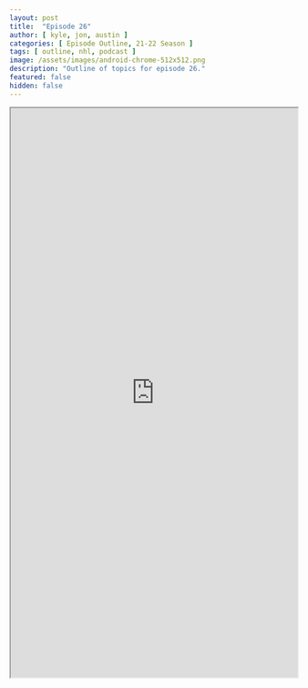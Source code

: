 ```yaml
---
layout: post
title:  "Episode 26"
author: [ kyle, jon, austin ]
categories: [ Episode Outline, 21-22 Season ]
tags: [ outline, nhl, podcast ]
image: /assets/images/android-chrome-512x512.png
description: "Outline of topics for episode 26."
featured: false
hidden: false
---
```


<iframe src="https://docs.google.com/document/d/e/2PACX-1vQDc-FBiClFzXoqRD6GD9-qyID4H825BgeHR9s1Ah3fepe0pbfvEbdGW_bIoKJl29augvLcpvPtmY0c/pub?embedded=true" width="100%" height="1000"></iframe>
